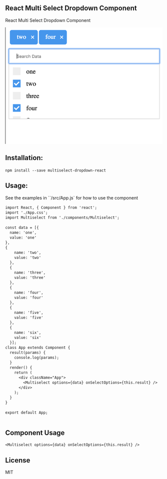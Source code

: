 ## React Multi Select Dropdown Component

React Multi Select Dropdown Component

![Component demo](react-multiselect-dropdown.png)

## Installation:
`npm install --save multiselect-dropdown-react`

## Usage:
See the examples in ``/src/App.js` for how to use the component

```
import React, { Component } from 'react';
import './App.css';
import Multiselect from './components/Multiselect';

const data = [{
  name: 'one',
  value: 'one'
},
{
    name: 'two',
    value: 'two'
  },
  {
    name: 'three',
    value: 'three'
  },
  {
    name: 'four',
    value: 'four'
  },
  {
    name: 'five',
    value: 'five'
  },
  {
    name: 'six',
    value: 'six'
  }];
class App extends Component {
  result(params) {
    console.log(params);
  }
  render() {
    return (
      <div className="App">
        <Multiselect options={data} onSelectOptions={this.result} />
      </div>
    );
  }
}

export default App;


```

## Component Usage
```
<Multiselect options={data} onSelectOptions={this.result} />

```
## License
MIT